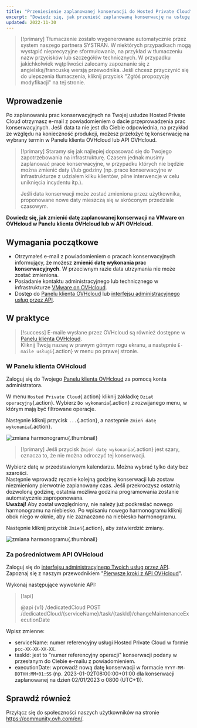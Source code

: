 ```yaml
---
title: "Przeniesienie zaplanowanej konserwacji do Hosted Private Cloud"
excerpt: "Dowiedz się, jak przenieść zaplanowaną konserwację na usługę VMware on OVHcloud"
updated: 2022-11-30
---
```


> [!primary]
> Tłumaczenie zostało wygenerowane automatycznie przez system naszego partnera SYSTRAN. W niektórych przypadkach mogą wystąpić nieprecyzyjne sformułowania, na przykład w tłumaczeniu nazw przycisków lub szczegółów technicznych. W przypadku jakichkolwiek wątpliwości zalecamy zapoznanie się z angielską/francuską wersją przewodnika. Jeśli chcesz przyczynić się do ulepszenia tłumaczenia, kliknij przycisk "Zgłóś propozycję modyfikacji" na tej stronie.
> 

## Wprowadzenie

Po zaplanowaniu prac konserwacyjnych na Twojej usłudze Hosted Private Cloud otrzymasz e-mail z powiadomieniem o dacie przeprowadzenia prac konserwacyjnych. Jeśli data ta nie jest dla Ciebie odpowiednia, na przykład ze względu na konieczność produkcji, możesz przełożyć tę konserwację na wybrany termin w Panelu klienta OVHcloud lub API OVHcloud.

> [!primary]
> Staramy się jak najlepiej dopasować się do Twojego zapotrzebowania na infrastrukturę. Czasem jednak musimy zaplanować prace konserwacyjne, w przypadku których nie będzie można zmienić daty i/lub godziny (np. prace konserwacyjne w infrastrukturze z udziałem kilku klientów, pilne interwencje w celu uniknięcia incydentu itp.).
>
> Jeśli data konserwacji może zostać zmieniona przez użytkownika, proponowane nowe daty mieszczą się w skróconym przedziale czasowym.

**Dowiedz się, jak zmienić datę zaplanowanej konserwacji na VMware on OVHcloud w Panelu klienta OVHcloud lub w API OVHcloud.**

## Wymagania początkowe

- Otrzymałeś e-mail z powiadomieniem o pracach konserwacyjnych informujący, że możesz **zmienić datę wykonania prac konserwacyjnych**. W przeciwnym razie data utrzymania nie może zostać zmieniona.
- Posiadanie kontaktu administracyjnego lub technicznego w infrastrukturze [VMware on OVHcloud](https://www.ovhcloud.com/pl/enterprise/products/hosted-private-cloud/).
- Dostęp do [Panelu klienta OVHcloud](https://www.ovh.com/auth/?action=gotomanager&from=https://www.ovh.pl/&ovhSubsidiary=pl) lub [interfejsu administracyjnego usług przez API](https://eu.api.ovh.com/).

## W praktyce

> [!success]
> E-maile wysłane przez OVHcloud są również dostępne w [Panelu klienta OVHcloud](https://www.ovh.com/auth/?action=gotomanager&from=https://www.ovh.pl/&ovhSubsidiary=pl).<br>
> Kliknij Twoją nazwę w prawym górnym rogu ekranu, a następnie `E-maile usługi`{.action} w menu po prawej stronie.

### W Panelu klienta OVHcloud

Zaloguj się do Twojego [Panelu klienta OVHcloud](https://www.ovh.com/auth/?action=gotomanager&from=https://www.ovh.pl/&ovhSubsidiary=pl) za pomocą konta administratora.

W menu `Hosted Private Cloud`{.action} kliknij zakładkę `Dział operacyjny`{.action}. Wybierz `Do wykonania`{.action} z rozwijanego menu, w którym mają być filtrowane operacje.

Następnie kliknij przycisk `...`{.action}, a następnie `Zmień datę wykonania`{.action}.

![zmiana harmonogramu](maintenance-date-edition01.png){.thumbnail}

> [!primary]
> Jeśli przycisk `Zmień datę wykonania`{.action} jest szary, oznacza to, że nie można odroczyć tej konserwacji.

Wybierz datę w przedstawionym kalendarzu. Można wybrać tylko daty bez szarości.<br>
Następnie wprowadź ręcznie kolejną godzinę konserwacji lub zostaw niezmieniony pierwotnie zaplanowany czas. Jeśli przekroczysz ostatnią dozwoloną godzinę, ostatnia możliwa godzina programowania zostanie automatycznie zaproponowana.<br>
**Uważaj!** Aby został uwzględniony, nie należy już podkreślać nowego harmonogramu na niebiesko. Po wpisaniu nowego harmonogramu kliknij obok niego w oknie, aby nie zaznaczono na niebiesko harmonogramu.

Następnie kliknij przycisk `Zmień`{.action}, aby zatwierdzić zmiany.

![zmiana harmonogramu](maintenance-date-edition02.png){.thumbnail}

### Za pośrednictwem API OVHcloud

Zaloguj się do [interfejsu administracyjnego Twoich usług przez API](https://eu.api.ovh.com/). Zapoznaj się z naszym przewodnikiem "[Pierwsze kroki z API OVHcloud](first-steps1.)".

Wykonaj następujące wywołanie API:

> [!api]
>
> @api {v1} /dedicatedCloud POST /dedicatedCloud/{serviceName}/task/{taskId}/changeMaintenanceExecutionDate
>

Wpisz zmienne:

- serviceName: numer referencyjny usługi Hosted Private Cloud w formie `pcc-XX-XX-XX-XX`.
- taskId: jest to "numer referencyjny operacji" konserwacji podany w przesłanym do Ciebie e-mailu z powiadomieniem.
- executionDate: wprowadź nową datę konserwacji w formacie `YYYY-MM-DDTHH:MM+01:SS` (np. 2023-01-02T08:00:00+01:00 dla konserwacji zaplanowanej na dzień 02/01/2023 o 0800 (UTC+1)).

## Sprawdź również

Przyłącz się do społeczności naszych użytkowników na stronie <https://community.ovh.com/en/>.